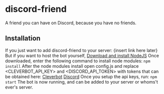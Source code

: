 # discord-friend
A friend you can have on Discord, because you have no friends.

## Installation
  If you just want to add discord-friend to your server: {insert link here later}
  But if you want to host the bot yourself, [Download and install NodeJS](https://nodejs.org/en/download/current/)
  Once downloaded, enter the following command to install node modules:
  ```npm install```
  After the node modules install open config.js and replace <CLEVERBOT_API_KEY> and <DISCORD_API_TOKEN> with tokens that can be obtained here: [Cleverbot](https://www.cleverbot.com/api/my-account/) [Discord](https://discordapp.com/developers/applications/me)
  Once you setup the api keys, run:
  ```npm start```
The bot is now running, and can be added to your server or whoms't ever's server.
